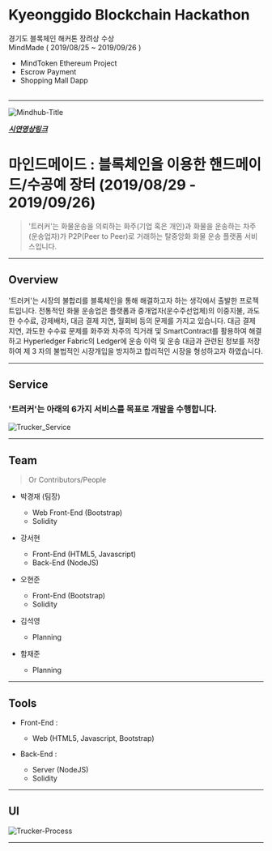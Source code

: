 # Kyeonggido Blockchain Hackathon
경기도 블록체인 해커톤 장려상 수상 <br>
MindMade ( 2019/08/25 ~ 2019/09/26 )
 - MindToken Ethereum Project
 - Escrow Payment
 - Shopping Mall Dapp <br><br>
<hr>

<img src="https://user-images.githubusercontent.com/52062612/72350939-b5660800-3722-11ea-9687-ae1f348c713d.jpg" title="Mindhub" alt="Mindhub-Title"></a>

<a href="https://www.youtube.com/watch?v=MfQ8MxBY1Hc">***시연영상링크***</a>

# 마인드메이드 : 블록체인을 이용한 핸드메이드/수공예 장터 (2019/08/29 - 2019/09/26)

> '트러커'는 화물운송을 의뢰하는 화주(기업 혹은 개인)과 화물을 운송하는 차주(운송업자)가 P2P(Peer to Peer)로 거래하는 탈중앙화 화물 운송 플랫폼 서비스입니다.

<hr/>

## Overview

'트러커'는 시장의 불합리를 블록체인을 통해 해결하고자 하는 생각에서 출발한 프로젝트입니다. 전통적인 화물 운송업은 플랫폼과 중개업자(운수주선업체)의 이중지불, 과도한 수수료, 강제배차, 대금 결제 지연, 월회비 등의 문제를 가지고 있습니다. 대금 결제 지연, 과도한 수수료 문제를 화주와 차주의 직거래 및 SmartContract를 활용하여 해결하고 Hyperledger Fabric의 Ledger에 운송 이력 및 운송 대금과 관련된 정보를 저장하여 제 3 자의 불법적인 시장개입을 방지하고 합리적인 시장을 형성하고자 하였습니다.

---

## Service

### '트러커'는 아래의 6가지 서비스를 목표로 개발을 수행합니다.

<img src="https://user-images.githubusercontent.com/52062612/72349115-3cb17c80-371f-11ea-8f25-03cc610e7c51.png" title="Trucker_Service" alt="Trucker_Service">

---

## Team

> Or Contributors/People

- 박경재 (팀장)
  - Web Front-End (Bootstrap)
  - Solidity
  
- 강서현
  - Front-End (HTML5, Javascript)
  - Back-End (NodeJS)

- 오현준
  - Front-End (Bootstrap)
  - Solidity

- 김석영
  - Planning
  
- 함재준
  - Planning

---

## Tools

- Front-End : 
  - Web (HTML5, Javascript, Bootstrap)

- Back-End : 
  - Server (NodeJS)
  - Solidity

---
## UI
<img src="https://user-images.githubusercontent.com/52062612/72338401-bccbe800-3707-11ea-850d-45ec762dc43c.jpg" title="Trucker_Process" alt="Trucker-Process">

---
